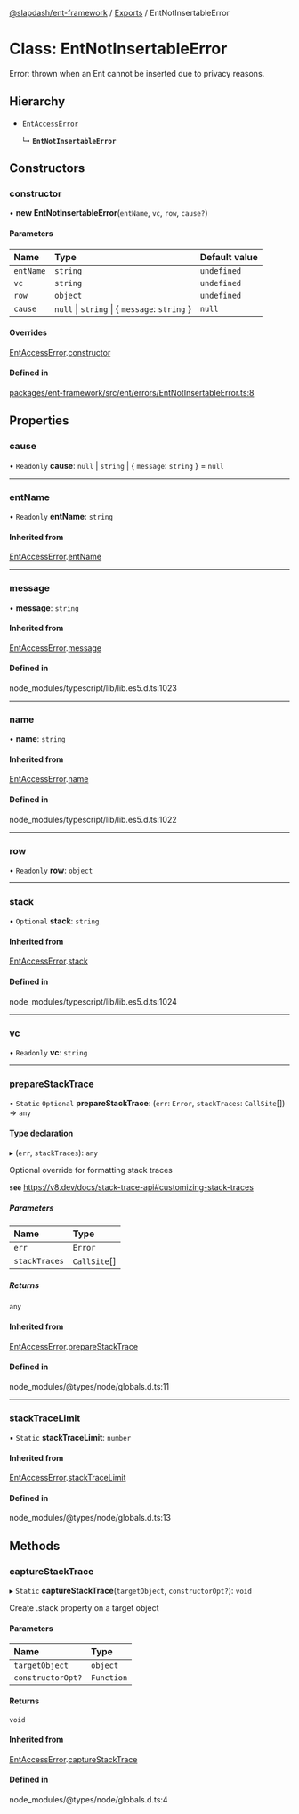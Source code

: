 [@slapdash/ent-framework](../README.md) / [Exports](../modules.md) / EntNotInsertableError

# Class: EntNotInsertableError

Error: thrown when an Ent cannot be inserted due to privacy reasons.

## Hierarchy

- [`EntAccessError`](EntAccessError.md)

  ↳ **`EntNotInsertableError`**

## Constructors

### constructor

• **new EntNotInsertableError**(`entName`, `vc`, `row`, `cause?`)

#### Parameters

| Name | Type | Default value |
| :------ | :------ | :------ |
| `entName` | `string` | `undefined` |
| `vc` | `string` | `undefined` |
| `row` | `object` | `undefined` |
| `cause` | ``null`` \| `string` \| { `message`: `string`  } | `null` |

#### Overrides

[EntAccessError](EntAccessError.md).[constructor](EntAccessError.md#constructor)

#### Defined in

[packages/ent-framework/src/ent/errors/EntNotInsertableError.ts:8](https://github.com/time-loop/slapdash/blob/master/packages/ent-framework/src/ent/errors/EntNotInsertableError.ts#L8)

## Properties

### cause

• `Readonly` **cause**: ``null`` \| `string` \| { `message`: `string`  } = `null`

___

### entName

• `Readonly` **entName**: `string`

#### Inherited from

[EntAccessError](EntAccessError.md).[entName](EntAccessError.md#entname)

___

### message

• **message**: `string`

#### Inherited from

[EntAccessError](EntAccessError.md).[message](EntAccessError.md#message)

#### Defined in

node_modules/typescript/lib/lib.es5.d.ts:1023

___

### name

• **name**: `string`

#### Inherited from

[EntAccessError](EntAccessError.md).[name](EntAccessError.md#name)

#### Defined in

node_modules/typescript/lib/lib.es5.d.ts:1022

___

### row

• `Readonly` **row**: `object`

___

### stack

• `Optional` **stack**: `string`

#### Inherited from

[EntAccessError](EntAccessError.md).[stack](EntAccessError.md#stack)

#### Defined in

node_modules/typescript/lib/lib.es5.d.ts:1024

___

### vc

• `Readonly` **vc**: `string`

___

### prepareStackTrace

▪ `Static` `Optional` **prepareStackTrace**: (`err`: `Error`, `stackTraces`: `CallSite`[]) => `any`

#### Type declaration

▸ (`err`, `stackTraces`): `any`

Optional override for formatting stack traces

**`see`** https://v8.dev/docs/stack-trace-api#customizing-stack-traces

##### Parameters

| Name | Type |
| :------ | :------ |
| `err` | `Error` |
| `stackTraces` | `CallSite`[] |

##### Returns

`any`

#### Inherited from

[EntAccessError](EntAccessError.md).[prepareStackTrace](EntAccessError.md#preparestacktrace)

#### Defined in

node_modules/@types/node/globals.d.ts:11

___

### stackTraceLimit

▪ `Static` **stackTraceLimit**: `number`

#### Inherited from

[EntAccessError](EntAccessError.md).[stackTraceLimit](EntAccessError.md#stacktracelimit)

#### Defined in

node_modules/@types/node/globals.d.ts:13

## Methods

### captureStackTrace

▸ `Static` **captureStackTrace**(`targetObject`, `constructorOpt?`): `void`

Create .stack property on a target object

#### Parameters

| Name | Type |
| :------ | :------ |
| `targetObject` | `object` |
| `constructorOpt?` | `Function` |

#### Returns

`void`

#### Inherited from

[EntAccessError](EntAccessError.md).[captureStackTrace](EntAccessError.md#capturestacktrace)

#### Defined in

node_modules/@types/node/globals.d.ts:4
